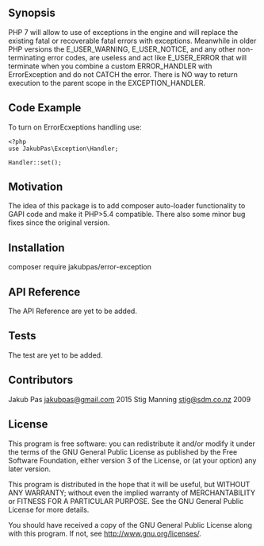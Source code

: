 ## Synopsis

PHP 7 will allow to use of exceptions in the engine and will replace the existing fatal or recoverable fatal errors 
with exceptions.
Meanwhile in older PHP versions the E_USER_WARNING, E_USER_NOTICE, and any other non-terminating error codes, are useless 
and act like E_USER_ERROR that will terminate when you combine a custom ERROR_HANDLER with ErrorException and do not CATCH 
the error. There is NO way to return execution to the parent scope in the EXCEPTION_HANDLER.

## Code Example

To turn on ErrorEcxeptions handling use:
```
<?php
use JakubPas\Exception\Handler;

Handler::set();
```

## Motivation

The idea of this package is to add composer auto-loader functionality to GAPI code and make it PHP>5.4 compatible. There also some minor bug fixes since the original version.

## Installation

composer require jakubpas/error-exception

## API Reference

The API Reference are yet to be added.

## Tests

The test are yet to be added.

## Contributors

Jakub Pas <jakubpas@gmail.com> 2015
Stig Manning <stig@sdm.co.nz> 2009

## License

This program is free software: you can redistribute it and/or modify
it under the terms of the GNU General Public License as published by
the Free Software Foundation, either version 3 of the License, or
(at your option) any later version.

This program is distributed in the hope that it will be useful,
but WITHOUT ANY WARRANTY; without even the implied warranty of
MERCHANTABILITY or FITNESS FOR A PARTICULAR PURPOSE.  See the
GNU General Public License for more details.

You should have received a copy of the GNU General Public License
along with this program.  If not, see <http://www.gnu.org/licenses/>.